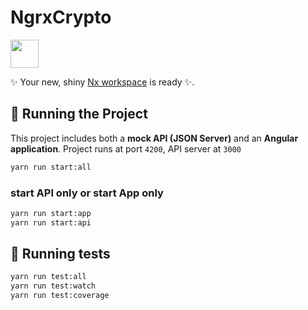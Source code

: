 # NgrxCrypto

<a alt="Nx logo" href="https://nx.dev" target="_blank" rel="noreferrer"><img src="https://raw.githubusercontent.com/nrwl/nx/master/images/nx-logo.png" width="45"></a>

✨ Your new, shiny [Nx workspace](https://nx.dev) is ready ✨.

## **🚀 Running the Project**

This project includes both a **mock API (JSON Server)** and an **Angular application**.
Project runs at port `4200`, API server at `3000`

```sh
yarn run start:all
```

### **start API only or start App only**

```sh
yarn run start:app
yarn run start:api
```

## **🧪 Running tests**

```sh
yarn run test:all
yarn run test:watch
yarn run test:coverage
```
